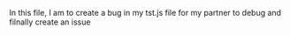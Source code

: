 In this file, I am to create a bug in my tst.js file for my partner to debug and filnally create an issue  